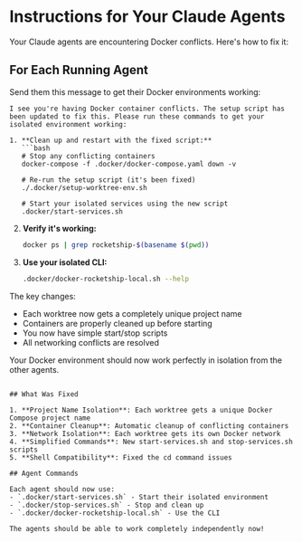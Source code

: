 # Instructions for Your Claude Agents

Your Claude agents are encountering Docker conflicts. Here's how to fix it:

## For Each Running Agent

Send them this message to get their Docker environments working:

```
I see you're having Docker container conflicts. The setup script has been updated to fix this. Please run these commands to get your isolated environment working:

1. **Clean up and restart with the fixed script:**
   ```bash
   # Stop any conflicting containers
   docker-compose -f .docker/docker-compose.yaml down -v
   
   # Re-run the setup script (it's been fixed)
   ./.docker/setup-worktree-env.sh
   
   # Start your isolated services using the new script
   .docker/start-services.sh
   ```

2. **Verify it's working:**
   ```bash
   docker ps | grep rocketship-$(basename $(pwd))
   ```

3. **Use your isolated CLI:**
   ```bash
   .docker/docker-rocketship-local.sh --help
   ```

The key changes:
- Each worktree now gets a completely unique project name
- Containers are properly cleaned up before starting
- You now have simple start/stop scripts
- All networking conflicts are resolved

Your Docker environment should now work perfectly in isolation from the other agents.
```

## What Was Fixed

1. **Project Name Isolation**: Each worktree gets a unique Docker Compose project name
2. **Container Cleanup**: Automatic cleanup of conflicting containers
3. **Network Isolation**: Each worktree gets its own Docker network
4. **Simplified Commands**: New start-services.sh and stop-services.sh scripts
5. **Shell Compatibility**: Fixed the cd command issues

## Agent Commands

Each agent should now use:
- `.docker/start-services.sh` - Start their isolated environment
- `.docker/stop-services.sh` - Stop and clean up
- `.docker/docker-rocketship-local.sh` - Use the CLI

The agents should be able to work completely independently now!